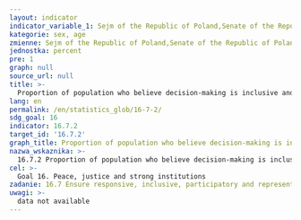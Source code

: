 ```yaml
---
layout: indicator
indicator_variable_1: Sejm of the Republic of Poland,Senate of the Republic of Poland,21-29 years,30-39 years,40-49 years,50-59 years,60 years and over,21-29 years.1,30-39 years.1,40-49 years.1,50-59 years.1,60 years and over.1
kategorie: sex, age
zmienne: Sejm of the Republic of Poland,Senate of the Republic of Poland;21-29 years,30-39 years,40-49 years,50-59 years,60 years and over,21-29 years.1,30-39 years.1,40-49 years.1,50-59 years.1,60 years and over.1
jednostka: percent
pre: 1
graph: null
source_url: null
title: >-
  Proportion of population who believe decision-making is inclusive and responsive, by sex, age, disability and population group
lang: en
permalink: /en/statistics_glob/16-7-2/
sdg_goal: 16
indicator: 16.7.2
target_id: '16.7.2'
graph_title: Proportion of population who believe decision-making is inclusive and responsive, by sex, age, disability and population group
nazwa_wskaznika: >-
  16.7.2 Proportion of population who believe decision-making is inclusive and responsive, by sex, age, disability and population group
cel: >-
  Goal 16. Peace, justice and strong institutions
zadanie: 16.7 Ensure responsive, inclusive, participatory and representative decision-making at all levels
uwagi: >-
  data not available
---
```


